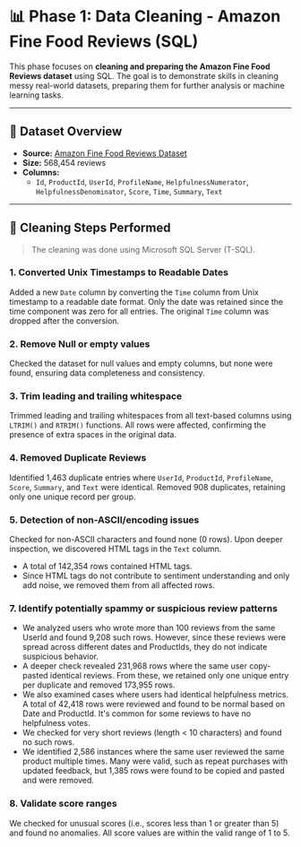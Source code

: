 # 📊 Phase 1: Data Cleaning - Amazon Fine Food Reviews (SQL)

This phase focuses on **cleaning and preparing the Amazon Fine Food Reviews dataset** using SQL. The goal is to demonstrate skills in cleaning messy real-world datasets, preparing them for further analysis or machine learning tasks.

---

## 📌 Dataset Overview

- **Source:** [Amazon Fine Food Reviews Dataset](https://www.kaggle.com/datasets/snap/amazon-fine-food-reviews)
- **Size:** 568,454 reviews
- **Columns:**
  - `Id`, `ProductId`, `UserId`, `ProfileName`, `HelpfulnessNumerator`, `HelpfulnessDenominator`, `Score`, `Time`, `Summary`, `Text`

---

## 🧹 Cleaning Steps Performed

> The cleaning was done using Microsoft SQL Server (T-SQL).

### 1. Converted Unix Timestamps to Readable Dates
Added a new `Date` column by converting the `Time` column from Unix timestamp to a readable date format. Only the date was retained since the time component was zero for all entries. The original `Time` column was dropped after the conversion.

### 2. Remove Null or empty values
Checked the dataset for null values and empty columns, but none were found, ensuring data completeness and consistency.

### 3. Trim leading and trailing whitespace
Trimmed leading and trailing whitespaces from all text-based columns using `LTRIM()` and `RTRIM()` functions. All rows were affected, confirming the presence of extra spaces in the original data.

### 4. Removed Duplicate Reviews
Identified 1,463 duplicate entries where `UserId`, `ProductId`, `ProfileName`, `Score`, `Summary`, and `Text` were identical. Removed 908 duplicates, retaining only one unique record per group.

### 5. Detection of non-ASCII/encoding issues
Checked for non-ASCII characters and found none (0 rows). Upon deeper inspection, we discovered HTML tags in the `Text` column.
- A total of 142,354 rows contained HTML tags.
- Since HTML tags do not contribute to sentiment understanding and only add noise, we removed them from all affected rows.

### 7. Identify potentially spammy or suspicious review patterns
- We analyzed users who wrote more than 100 reviews from the same UserId and found 9,208 such rows. However, since these reviews were spread across different dates and ProductIds, they do not indicate suspicious behavior.
- A deeper check revealed 231,968 rows where the same user copy-pasted identical reviews. From these, we retained only one unique entry per duplicate and removed 173,955 rows.
- We also examined cases where users had identical helpfulness metrics. A total of 42,418 rows were reviewed and found to be normal based on Date and ProductId. It's common for some reviews to have no helpfulness votes.
- We checked for very short reviews (length < 10 characters) and found no such rows.
- We identified 2,586 instances where the same user reviewed the same product multiple times. Many were valid, such as repeat purchases with updated feedback, but 1,385 rows were found to be copied and pasted and were removed.

### 8. Validate score ranges
We checked for unusual scores (i.e., scores less than 1 or greater than 5) and found no anomalies. All score values are within the valid range of 1 to 5.
